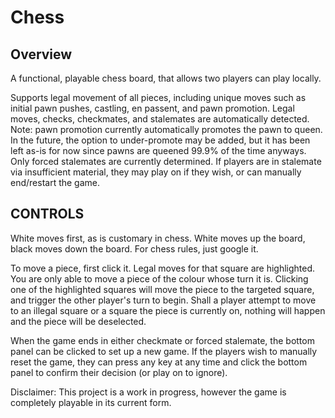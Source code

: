 # Chess

## Overview

A functional, playable chess board, that allows two players can play locally. 

Supports legal movement of all pieces, including unique moves such as initial pawn pushes, castling, en passent, and pawn promotion. Legal moves, checks, checkmates, and stalemates are automatically detected.
Note: pawn promotion currently automatically promotes the pawn to queen. In the future, the option to under-promote may be added, but it has been left as-is for now since pawns are queened 99.9% of the time anyways. Only forced stalemates are currently determined. If players are in stalemate via insufficient material, they may play on if they wish, or can manually end/restart the game.

## CONTROLS

White moves first, as is customary in chess. White moves up the board, black moves down the board. For chess rules, just google it.

To move a piece, first click it. Legal moves for that square are highlighted. You are only able to move a piece of the colour whose turn it is. Clicking one of the highlighted squares will move the piece to the targeted square, and trigger the other player's turn to begin. Shall a player attempt to move to an illegal square or a square the piece is currently on, nothing will happen and the piece will be deselected. 

When the game ends in either checkmate or forced stalemate, the bottom panel can be clicked to set up a new game. 
If the players wish to manually reset the game, they can press any key at any time and click the bottom panel to confirm their decision (or play on to ignore).

Disclaimer: This project is a work in progress, however the game is completely playable in its current form.
